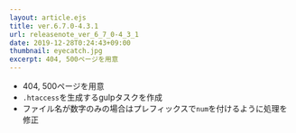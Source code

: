 ```yaml
---
layout: article.ejs
title: ver.6.7.0-4.3.1
url: releasenote_ver_6_7_0-4_3_1
date: 2019-12-28T0:24:43+09:00
thumbnail: eyecatch.jpg
excerpt: 404, 500ページを用意
---
```


- 404, 500ページを用意
- `.htaccess`を生成するgulpタスクを作成
- ファイル名が数字のみの場合はプレフィックスで`num`を付けるように処理を修正